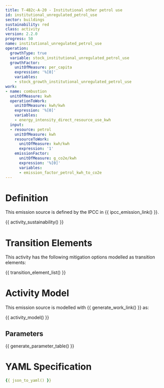 ```yaml
---
title: T-4B2c-A-20 - Institutional other petrol use
id: institutional_unregulated_petrol_use
sector: buildings
sustainability: red
class: activity
version: 2.2.0
progress: 50
name: institutional_unregulated_petrol_use
operation:
  growthType: true
  variable: stock_institutional_unregulated_petrol_use
  growthFactor:
    unitOfMeasure: per_capita
    expression: '%[0]'
    variables:
    - stock_growth_institutional_unregulated_petrol_use
work:
- name: combustion
  unitOfMeasure: kwh
  operationToWork:
    unitOfMeasure: kwh/kwh
    expression: '%[0]'
    variables:
    - energy_intensity_direct_resource_use_kwh
  input:
  - resource: petrol
    unitOfMeasure: kwh
    resourceToWork:
      unitOfMeasure: kwh/kwh
      expression: '1'
    emissionFactor:
      unitOfMeasure: g_co2e/kwh
      expression: '%[0]'
      variables:
      - emission_factor_petrol_kwh_to_co2e
---
```

# Definition
This emission source is defined by the IPCC in {{ ipcc_emission_link() }}.


{{ activity_sustainability() }}

# Transition Elements

This activity has the following mitigation options modelled as transition elements:

{{ transition_element_list() }}

# Activity Model
This emission source is modelled with {{ generate_work_link() }} as:

{{ activity_model() }}

## Parameters

{{ generate_parameter_table() }}

# YAML Specification

```yaml
{{ json_to_yaml() }}
```
